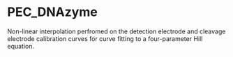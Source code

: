 # PEC_DNAzyme
Non-linear interpolation perfromed on the detection electrode and cleavage electrode calibration curves for curve fitting to a four-parameter Hill equation.
